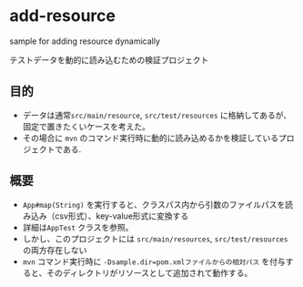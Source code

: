 # add-resource
sample for adding resource dynamically

テストデータを動的に読み込むための検証プロジェクト

## 目的

* データは通常`src/main/resource`, `src/test/resources` に格納してあるが、固定で置きたくいケースを考えた。
* その場合に `mvn` のコマンド実行時に動的に読み込めるかを検証しているプロジェクトである.

## 概要

* `App#map(String)` を実行すると、クラスパス内から引数のファイルパスを読み込み（csv形式）、key-value形式に変換する
* 詳細は`AppTest` クラスを参照。
* しかし、このプロジェクトには `src/main/resources`, `src/test/resources` の両方存在しない
* `mvn` コマンド実行時に `-Dsample.dir=pom.xmlファイルからの相対パス` を付与すると、そのディレクトリがリソースとして追加されて動作する。
